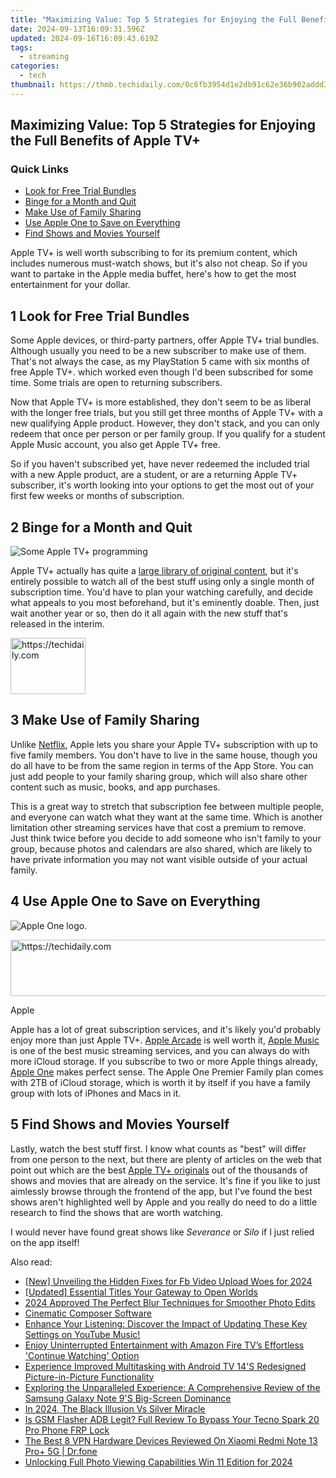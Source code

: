 ```yaml
---
title: "Maximizing Value: Top 5 Strategies for Enjoying the Full Benefits of Apple TV+"
date: 2024-09-13T16:09:31.596Z
updated: 2024-09-16T16:09:43.619Z
tags:
  - streaming
categories:
  - tech
thumbnail: https://thmb.techidaily.com/0c6fb3954d1e2db91c62e36b902addd3def785021471d7305b2b7e3d9392a35c.jpg
---
```


## Maximizing Value: Top 5 Strategies for Enjoying the Full Benefits of Apple TV+

### Quick Links

* [Look for Free Trial Bundles](https://some-techniques.techidaily.com/new-ignite-passion-a-selection-of-10-invigorating-films/)
* [Binge for a Month and Quit](https://screen-activity-recording.techidaily.com/in-2024-mc-homestead-architectural-wonders/)
* [Make Use of Family Sharing](https://twitter-clips.techidaily.com/updated-in-2024-integrate-insta-tweet-and-snap-a-comprehensive-guide/)
* [Use Apple One to Save on Everything](https://screen-sharing-recording.techidaily.com/updated-2024-approved-mastering-googles-speech-to-text-conversion-techniques/)
* [Find Shows and Movies Yourself](https://techtrends.techidaily.com/discovering-the-admirers-tracking-views-on-your-instagram-posts/)

 Apple TV+ is well worth subscribing to for its premium content, which includes numerous must-watch shows, but it's also not cheap. So if you want to partake in the Apple media buffet, here's how to get the most entertainment for your dollar.

## 1  Look for Free Trial Bundles 

 Some Apple devices, or third-party partners, offer Apple TV+ trial bundles. Although usually you need to be a new subscriber to make use of them. That's not always the case, as my PlayStation 5 came with six months of free Apple TV+. which worked even though I'd been subscribed for some time. Some trials are open to returning subscribers.

 Now that Apple TV+ is more established, they don't seem to be as liberal with the longer free trials, but you still get three months of Apple TV+ with a new qualifying Apple product. However, they don't stack, and you can only redeem that once per person or per family group. If you qualify for a student Apple Music account, you also get Apple TV+ free.

 So if you haven't subscribed yet, have never redeemed the included trial with a new Apple product, are a student, or are a returning Apple TV+ subscriber, it's worth looking into your options to get the most out of your first few weeks or months of subscription.

## 2  Binge for a Month and Quit 

![Some Apple TV+ programming](https://static1.howtogeekimages.com/wordpress/wp-content/uploads/2021/12/apple_tv_plus.png) 

 Apple TV+ actually has quite a [large library of original content](https://fox-links.techidaily.com/2024-approved-streamlined-transcoding-xml-and-ttml-into-professional-srt/), but it's entirely possible to watch all of the best stuff using only a single month of subscription time. You'd have to plan your watching carefully, and decide what appeals to you most beforehand, but it's eminently doable. Then, just wait another year or so, then do it all again with the new stuff that's released in the interim.

<!-- affiliate ads begin -->
<a href="https://aligracehair.sjv.io/c/5597632/2115908/19272" target="_top" id="2115908">
  <img src="//a.impactradius-go.com/display-ad/19272-2115908" border="0" alt="https://techidaily.com" width="120" height="90"/>
</a>
<img height="0" width="0" src="https://aligracehair.sjv.io/i/5597632/2115908/19272" style="position:absolute;visibility:hidden;" border="0" />
<!-- affiliate ads end -->

## 3  Make Use of Family Sharing 

 Unlike [Netflix](https://facebook-record-videos.techidaily.com/updated-unlock-the-magic-of-capturing-youtube-content-the-no-cost-way/), Apple lets you share your Apple TV+ subscription with up to five family members. You don't have to live in the same house, though you do all have to be from the same region in terms of the App Store. You can just add people to your family sharing group, which will also share other content such as music, books, and app purchases.

 This is a great way to stretch that subscription fee between multiple people, and everyone can watch what they want at the same time. Which is another limitation other streaming services have that cost a premium to remove. Just think twice before you decide to add someone who isn't family to your group, because photos and calendars are also shared, which are likely to have private information you may not want visible outside of your actual family.

## 4  Use Apple One to Save on Everything 

![Apple One logo.](https://static1.howtogeekimages.com/wordpress/wp-content/uploads/2024/08/apple-one-logo.png) 

<!-- affiliate ads begin -->
<a href="https://ephamedtechinc.pxf.io/c/5597632/2123512/26400" target="_top" id="2123512">
  <img src="//a.impactradius-go.com/display-ad/26400-2123512" border="0" alt="https://techidaily.com" width="728" height="90"/>
</a>
<img height="0" width="0" src="https://ephamedtechinc.pxf.io/i/5597632/2123512/26400" style="position:absolute;visibility:hidden;" border="0" />
<!-- affiliate ads end -->

Apple

 Apple has a lot of great subscription services, and it's likely you'd probably enjoy more than just Apple TV+. [Apple Arcade](https://fox-cloud.techidaily.com/2024-approved-top-7-nft-generators-to-turn-your-artwork-into-nfts/) is well worth it, [Apple Music](https://ios-pokemon-go.techidaily.com/most-asked-questions-about-pokemon-go-battle-league-rewards-on-apple-iphone-13-pro-max-drfone-by-drfone-virtual-ios/) is one of the best music streaming services, and you can always do with more iCloud storage. If you subscribe to two or more Apple things already, [Apple One](https://facebook-record-videos.techidaily.com/new-elevate-video-content-with-proven-strategies-for-youtube-shorts-growth-for-2024/) makes perfect sense. The Apple One Premier Family plan comes with 2TB of iCloud storage, which is worth it by itself if you have a family group with lots of iPhones and Macs in it.

## 5  Find Shows and Movies Yourself 

 Lastly, watch the best stuff first. I know what counts as "best" will differ from one person to the next, but there are plenty of articles on the web that point out which are the best [Apple TV+ originals](https://digital-screen-recording.techidaily.com/updated-conquer-windows-10-a-mov-filming-masterclass-for-2024/) out of the thousands of shows and movies that are already on the service. It's fine if you like to just aimlessly browse through the frontend of the app, but I've found the best shows aren't highlighted well by Apple and you really do need to do a little research to find the shows that are worth watching.

 I would never have found great shows like _Severance_ or _Silo_ if I just relied on the app itself!

<ins class="adsbygoogle"
     style="display:block"
     data-ad-format="autorelaxed"
     data-ad-client="ca-pub-7571918770474297"
     data-ad-slot="1223367746"></ins>

<ins class="adsbygoogle"
     style="display:block"
     data-ad-client="ca-pub-7571918770474297"
     data-ad-slot="8358498916"
     data-ad-format="auto"
     data-full-width-responsive="true"></ins>

<span class="atpl-alsoreadstyle">Also read:</span>
<div><ul>
<li><a href="https://facebook-video-content.techidaily.com/new-unveiling-the-hidden-fixes-for-fb-video-upload-woes-for-2024/"><u>[New] Unveiling the Hidden Fixes for Fb Video Upload Woes for 2024</u></a></li>
<li><a href="https://screen-mirroring-recording.techidaily.com/updated-essential-titles-your-gateway-to-open-worlds/"><u>[Updated] Essential Titles Your Gateway to Open Worlds</u></a></li>
<li><a href="https://fox-cloud.techidaily.com/2024-approved-the-perfect-blur-techniques-for-smoother-photo-edits/"><u>2024 Approved The Perfect Blur Techniques for Smoother Photo Edits</u></a></li>
<li><a href="https://youtube-data.techidaily.com/atic-composer-software/"><u>Cinematic Composer Software</u></a></li>
<li><a href="https://media-tips.techidaily.com/enhance-your-listening-discover-the-impact-of-updating-these-key-settings-on-youtube-music/"><u>Enhance Your Listening: Discover the Impact of Updating These Key Settings on YouTube Music!</u></a></li>
<li><a href="https://media-tips.techidaily.com/enjoy-uninterrupted-entertainment-with-amazon-fire-tvs-effortless-continue-watching-option/"><u>Enjoy Uninterrupted Entertainment with Amazon Fire TV’s Effortless 'Continue Watching' Option</u></a></li>
<li><a href="https://media-tips.techidaily.com/experience-improved-multitasking-with-android-tv-14s-redesigned-picture-in-picture-functionality/"><u>Experience Improved Multitasking with Android TV 14'S Redesigned Picture-in-Picture Functionality</u></a></li>
<li><a href="https://buynow-tips.techidaily.com/exploring-the-unparalleled-experience-a-comprehensive-review-of-the-samsung-galaxy-note-9s-big-screen-dominance/"><u>Exploring the Unparalleled Experience: A Comprehensive Review of the Samsung Galaxy Note 9'S Big-Screen Dominance</u></a></li>
<li><a href="https://fox-info.techidaily.com/in-2024-the-black-illusion-vs-silver-miracle/"><u>In 2024, The Black Illusion Vs Silver Miracle</u></a></li>
<li><a href="https://bypass-frp.techidaily.com/is-gsm-flasher-adb-legit-full-review-to-bypass-your-tecno-spark-20-pro-phone-frp-lock-by-drfone-android/"><u>Is GSM Flasher ADB Legit? Full Review To Bypass Your Tecno Spark 20 Pro Phone FRP Lock</u></a></li>
<li><a href="https://fake-location.techidaily.com/the-best-8-vpn-hardware-devices-reviewed-on-xiaomi-redmi-note-13-proplus-5g-drfone-by-drfone-virtual-android/"><u>The Best 8 VPN Hardware Devices Reviewed On Xiaomi Redmi Note 13 Pro+ 5G | Dr.fone</u></a></li>
<li><a href="https://fox-http.techidaily.com/unlocking-full-photo-viewing-capabilities-win-11-edition-for-2024/"><u>Unlocking Full Photo Viewing Capabilities Win 11 Edition for 2024</u></a></li>
</ul></div>

